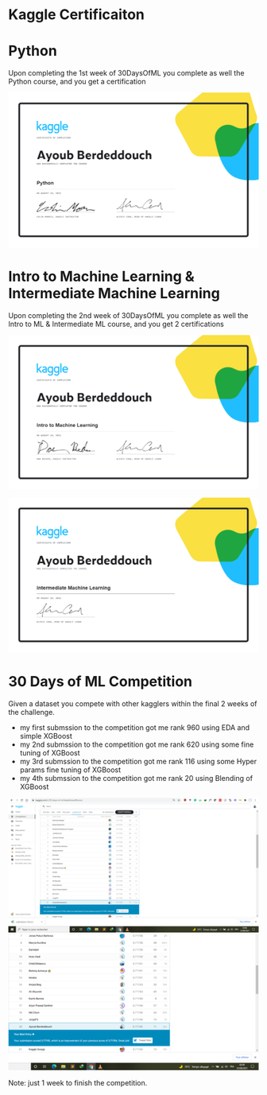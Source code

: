 # Kaggle Certificaiton


# Python

Upon completing the 1st week of 30DaysOfML you complete as well the Python course, and you get a certification

![Python](https://github.com/ayoub-berdeddouch/30_DaysofML_kaggle/blob/main/Ayoub%20Berdeddouch%20-%20Python.png)


# Intro to Machine Learning & Intermediate Machine Learning

Upon completing the 2nd week of 30DaysOfML you complete as well the Intro to ML & Intermediate ML course, and you get 2 certifications

![Intro to ML](https://github.com/ayoub-berdeddouch/30_DaysofML_kaggle/blob/main/Ayoub%20Berdeddouch%20-%20Intro%20to%20Machine%20Learning.png)

![Intermediate ML](https://github.com/ayoub-berdeddouch/30_DaysofML_kaggle/blob/main/Ayoub%20Berdeddouch%20-%20Intermediate%20Machine%20Learning.png)

# 30 Days of ML Competition


Given a dataset you compete with other kagglers within the final 2 weeks of the challenge.

* my first submssion to the competition got me rank 960 using EDA and simple XGBoost
* my 2nd submssion to the competition got me rank 620 using some fine tuning of XGBoost
* my 3rd submssion to the competition got me rank 116 using some Hyper params fine tuning of XGBoost
* my 4th submssion to the competition got me rank 20 using Blending of XGBoost

![Rank 20](https://github.com/ayoub-berdeddouch/30_DaysofML_kaggle/blob/main/Rank20OfKaggle.PNG)
![Rank 20_](https://github.com/ayoub-berdeddouch/30_DaysofML_kaggle/blob/main/rank20_30DofML.PNG)


Note: just 1 week to finish the competition.
